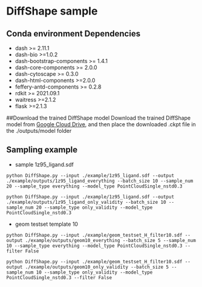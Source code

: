 # DiffShape sample

## Conda environment Dependencies
 - dash >= 2.11.1
 - dash-bio >=1.0.2
 - dash-bootstrap-components >= 1.4.1
 - dash-core-components >= 2.0.0
 - dash-cytoscape >= 0.3.0
 - dash-html-components >=2.0.0
 - feffery-antd-components >= 0.2.8
 - rdkit >= 2021.09.1
 - waitress >=2.1.2
 - flask >=2.1.3

##Download the trained DiffShape model
Download the trained DiffShape model from [Google Cloud Drive](https://drive.google.com/drive/folders/1qTRhD-CvgXCE9cvWX5dHEzDxHsPH6Qck), and then place the downloaded .ckpt file in the ./outputs/model folder

## Sampling example
- sample 1z95_ligand.sdf
```
python DiffShape.py --input ./example/1z95_ligand.sdf --output ./example/outputs/1z95_ligand_everything --batch_size 10 --sample_num 20 --sample_type everything --model_type PointCloudSingle_nstd0.3
```
```
python DiffShape.py --input ./example/1z95_ligand.sdf --output ./example/outputs/1z95_ligand_only_validity --batch_size 10 --sample_num 20 --sample_type only_validity --model_type PointCloudSingle_nstd0.3
```
- geom testset template 10
```
python DiffShape.py --input ./example/geom_testset_H_filter10.sdf --output ./example/outputs/geom10_everything --batch_size 5 --sample_num 10 --sample_type everything --model_type PointCloudSingle_nstd0.3 --filter False
```
```
python DiffShape.py --input ./example/geom_testset_H_filter10.sdf --output ./example/outputs/geom10_only_validity --batch_size 5 --sample_num 10 --sample_type only_validity --model_type PointCloudSingle_nstd0.3 --filter False
```
